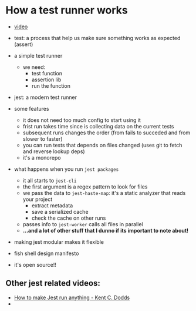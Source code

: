 # How a test runner works

- [video](https://www.youtube.com/watch?v=3oBrDZi43R8)

- test: a process that help us make sure something works as expected (assert)
- a simple test runner
  - we need:
    - test function
    - assertion lib
    - run the function
- jest: a modern test runner
- some features
  - it does not need too much config to start using it
  - frist run takes time since is collecting data on the current tests
  - subsequent runs changes the order (from fails to succeded and from slower to faster)
  - you can run tests that depends on files changed (uses git to fetch and reverse lookup deps)
  - it's a monorepo
- what happens when you run `jest packages`
  - it all starts to `jest-cli`
  - the first argument is a regex pattern to look for files
  - we pass the data to `jest-haste-map`: it's a static analyzer that reads your project
    - extract metadata
    - save a serialized cache
    - check the cache on other runs
  - passes info to `jest-worker` calls all files in parallel
  - **...and a lot of other stuff that I dunno if its important to note about!**
- making jest modular makes it flexible
- fish shell design manifesto
- it's open source!!

## Other jest related videos:

- [How to make Jest run anything - Kent C. Dodds](https://www.youtube.com/watch?v=U_IYuAXtJZ0)
-

